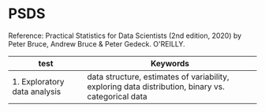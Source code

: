 # PSDS  
Reference: Practical Statistics for Data Scientists (2nd edition, 2020) by Peter Bruce, Andrew Bruce & Peter Gedeck. O'REILLY.

| test | Keywords |
|--|--|
| 1. Exploratory data analysis | data structure, estimates of variability, exploring data distribution, binary vs. categorical data |

